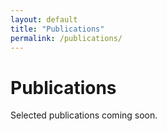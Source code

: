 ```yaml
---
layout: default
title: "Publications"
permalink: /publications/
---
```


<h1>Publications</h1>
<p>Selected publications coming soon.</p>